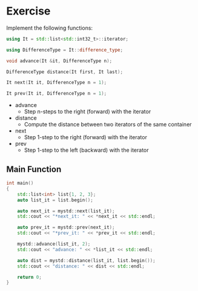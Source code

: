 # Exercise

Implement the following functions:

```cpp
using It = std::list<std::int32_t>::iterator;

using DifferenceType = It::difference_type;

void advance(It &it, DifferenceType n);

DifferenceType distance(It first, It last);

It next(It it, DifferenceType n = 1);

It prev(It it, DifferenceType n = 1);
```

- advance
  - Step n-steps to the right (forward) with the iterator
- distance
  - Compute the distance between two iterators of the same container
- next
  - Step 1-step to the right (forward) with the iterator
- prev
  - Step 1-step to the left (backward) with the iterator

## Main Function

```cpp
int main()
{
    std::list<int> list{1, 2, 3};
    auto list_it = list.begin();

    auto next_it = mystd::next(list_it);
    std::cout << "*next_it: " << *next_it << std::endl;

    auto prev_it = mystd::prev(next_it);
    std::cout << "*prev_it: " << *prev_it << std::endl;

    mystd::advance(list_it, 2);
    std::cout << "advance: " << *list_it << std::endl;

    auto dist = mystd::distance(list_it, list.begin());
    std::cout << "distance: " << dist << std::endl;

    return 0;
}
```
